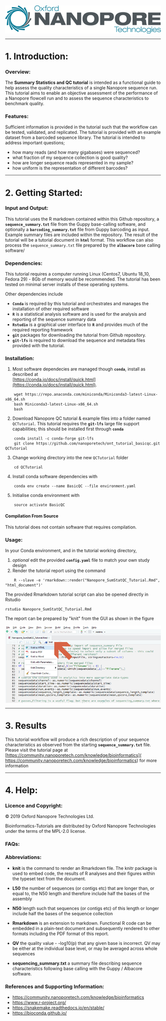 ![.](Static/Images/ONT_logo.png "Oxford Nanopore Technologies")

******************

# 1. Introduction:


### Overview:

The **Summary Statistics and QC tutorial** is intended as a functional guide to help assess the quality characteristics of a single Nanopore sequence run. This tutorial aims to enable an objective assessment of the performance of a Nanopore flowcell run and to assess the sequence characteristics to benchmark quality. 

### Features:

Sufficient information is provided in the tutorial such that the workflow can be tested, validated, and replicated. The tutorial is provided with an example dataset from a barcoded sequence library. The tutorial is intended to address important questions;

* how many reads (and how many gigabases) were sequenced?
* what fraction of my sequence collection is good quality?
* how are longer sequence reads represented in my sample?
* how uniform is the representation of different barcodes?

******************

# 2. Getting Started:


### Input and Output: 

This tutorial uses the R markdown contained within this Github repository, a **`sequence_summary.txt`** file from the Guppy base-calling software, and optionally a **`barcoding_summary.txt`** file from Guppy barcoding as input. Example summary files are included within the repository. The result of the tutorial will be a tutorial document in **`html`** format. This workflow can also process the `sequence_summary.txt` file prepared by the **`albacore`** base calling software/

### Dependencies:

This tutorial requires a computer running Linux (Centos7, Ubuntu 18_10, Fedora 29) - 8Gb of memory would be recommended.  The tutorial has been tested on minimal server installs of these operating systems.

Other dependencies include

* **`Conda`** is required by this tutorial and orchestrates and manages the installation of other required software
* **`R`** is a statistical analysis software and is used for the analysis and reporting of the sequence summary data
* **`Rstudio`** is a graphical user interface to **`R`** and provides much of the required reporting framework 
* **`git`** packages for downloading the tutorial from Github repository. 
* **`git-lfs`** is required to download the sequence and metadata files provided with the tutorial. 



### Installation:

1. Most software dependecies are managed though **`conda`**, install as described at  <br> [https://conda.io/docs/install/quick.html](https://conda.io/docs/install/quick.html).
```
    wget https://repo.anaconda.com/miniconda/Miniconda3-latest-Linux-x86_64.sh
    bash Miniconda3-latest-Linux-x86_64.sh
    bash
```
2. Download Nanopore QC tutorial & example files into a folder named `QCTutorial`. This tutorial requires the **`git-lfs`** large file support capabilities; this should be installed first through **`conda`**
```
    conda install -c conda-forge git-lfs
    git clone https://github.com/nanoporetech/ont_tutorial_basicqc.git QCTutorial
```
3. Change working directory into the new `QCTutorial` folder
```
    cd QCTutorial
```
4. Install conda software dependencies with
```
    conda env create --name BasicQC --file environment.yaml
```
5. Initialise conda environment with 
```
    source activate BasicQC
```


#### Compilation From Source

This tutorial does not contain software that requires compilation.



### Usage: 

In your Conda environment, and in the tutorial working directory,

1. *optional* edit the provided **`config.yaml`** file to match your own study design
2. Render the tutorial report using the command
```
    R --slave -e 'rmarkdown::render("Nanopore_SumStatQC_Tutorial.Rmd", "html_document")'
```

The provided Rmarkdown tutorial script can also be opened directly in Rstudio

```
rstudio Nanopore_SumStatQC_Tutorial.Rmd
```

The report can be prepared by "knit" from the GUI as shown in the figure

![.](Static/Images/KnitIt.png "Prepare a report using Knit")


******************

# 3. Results

This tutorial workflow will produce a rich description of your sequence characteristics as observed from the starting **`sequence_summary.txt`** file. Please visit the tutorial page at [https://community.nanoporetech.com/knowledge/bioinformatics]( https://community.nanoporetech.com/knowledge/bioinformatics) for more information

******************

# 4. Help:

### Licence and Copyright:

© 2019 Oxford Nanopore Technologies Ltd.

Bioinformatics-Tutorials are distributed by Oxford Nanopore Technologies under the terms of the MPL-2.0 license.

### FAQs:



### Abbreviations:


* __knit__ is the command to render an Rmarkdown file. The knitr package is used to embed code, the results of R analyses and their figures within the typeset text from the document. 

* __L50__  the number of sequences (or contigs etc) that are longer than, or equal to, the N50 length and therefore include half the bases of the assembly

* __N50__  length such that sequences (or contigs etc) of this length or longer include half the bases of the sequence collection

* __Rmarkdown__ is an extension to markdown. Functional R code can be embedded in a plain-text document and subsequently rendered to other formats including the PDF format of this report.

* __QV__  the quality value - -log10(p) that any given base is incorrect. QV may be either at the individual base level, or may be averaged across whole sequences

* __sequencing_summary.txt__ a summary file describing sequence characteristics following base calling with the Guppy / Albacore software.


### References and Supporting Information:

*  https://community.nanoporetech.com/knowledge/bioinformatics
*  https://www.r-project.org/
*  https://snakemake.readthedocs.io/en/stable/
*  https://bioconda.github.io/

